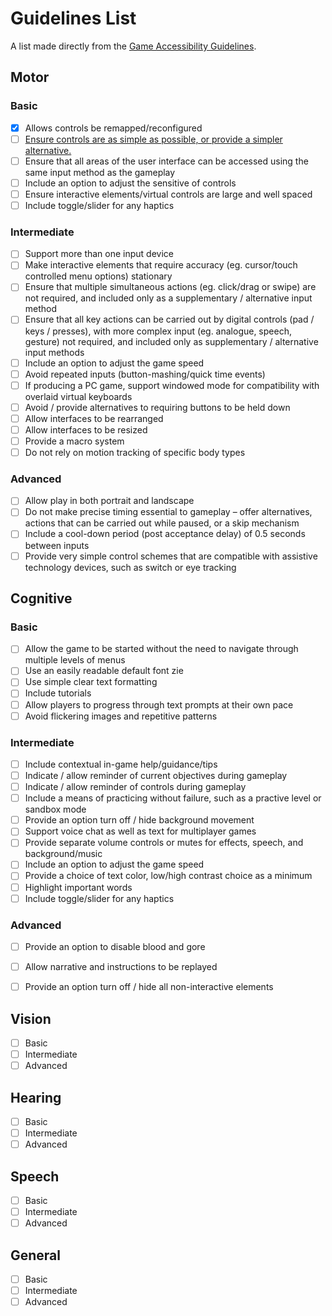 # Guidelines List
A list made directly from the [Game Accessibility Guidelines](http://gameaccessibilityguidelines.com/full-list/).

## Motor 

### Basic

- [x] Allows controls be remapped/reconfigured
- [ ] [Ensure controls are as simple as possible, or provide a simpler alternative.](https://github.com/GodotWildJam/gwj-accessibility-scripts/issues/2)
- [ ] Ensure that all areas of the user interface can be accessed using the same input method as the gameplay
- [ ] Include an option to adjust the sensitive of controls
- [ ] Ensure interactive elements/virtual controls are large and well spaced
- [ ] Include toggle/slider for any haptics

### Intermediate

- [ ] Support more than one input device
- [ ] Make interactive elements that require accuracy (eg. cursor/touch controlled menu options) stationary
- [ ] Ensure that multiple simultaneous actions (eg. click/drag or swipe) are not required, and included only as a supplementary / alternative input method
- [ ] Ensure that all key actions can be carried out by digital controls (pad / keys / presses), with more complex input (eg. analogue, speech, gesture) not required, and included only as supplementary / alternative input methods
- [ ] Include an option to adjust the game speed
- [ ] Avoid repeated inputs (button-mashing/quick time events)
- [ ] If producing a PC game, support windowed mode for compatibility with overlaid virtual keyboards
- [ ] Avoid / provide alternatives to requiring buttons to be held down
- [ ] Allow interfaces to be rearranged
- [ ] Allow interfaces to be resized
- [ ] Provide a macro system
- [ ] Do not rely on motion tracking of specific body types

### Advanced

- [ ] Allow play in both portrait and landscape
- [ ] Do not make precise timing essential to gameplay – offer alternatives, actions that can be carried out while paused, or a skip mechanism
- [ ] Include a cool-down period (post acceptance delay) of 0.5 seconds between inputs
- [ ] Provide very simple control schemes that are compatible with assistive technology devices, such as switch or eye tracking

## Cognitive

### Basic

- [ ] Allow the game to be started without the need to navigate through multiple levels of menus
- [ ] Use an easily readable default font zie
- [ ] Use simple clear text formatting
- [ ] Include tutorials
- [ ] Allow players to progress through text prompts at their own pace
- [ ] Avoid flickering images and repetitive patterns

### Intermediate

- [ ] Include contextual in-game help/guidance/tips
- [ ] Indicate / allow reminder of current objectives during gameplay
- [ ] Indicate / allow reminder of controls during gameplay
- [ ] Include a means of practicing without failure, such as a practive level or sandbox mode
- [ ] Provide an option turn off / hide background movement
- [ ] Support voice chat as well as text for multiplayer games
- [ ] Provide separate volume controls or mutes for effects, speech, and background/music
- [ ] Include an option to adjust the game speed
- [ ] Provide a choice of text color, low/high contrast choice as a minimum
- [ ] Highlight important words
- [ ] Include toggle/slider for any haptics

### Advanced

- [ ] Provide an option to disable blood and gore
- [ ] Allow narrative and instructions to be replayed
- [ ] Provide an option turn off / hide all non-interactive elements


## Vision

- [ ] Basic
- [ ] Intermediate
- [ ] Advanced

## Hearing

- [ ] Basic
- [ ] Intermediate
- [ ] Advanced

## Speech

- [ ] Basic
- [ ] Intermediate
- [ ] Advanced

## General

- [ ] Basic
- [ ] Intermediate
- [ ] Advanced
